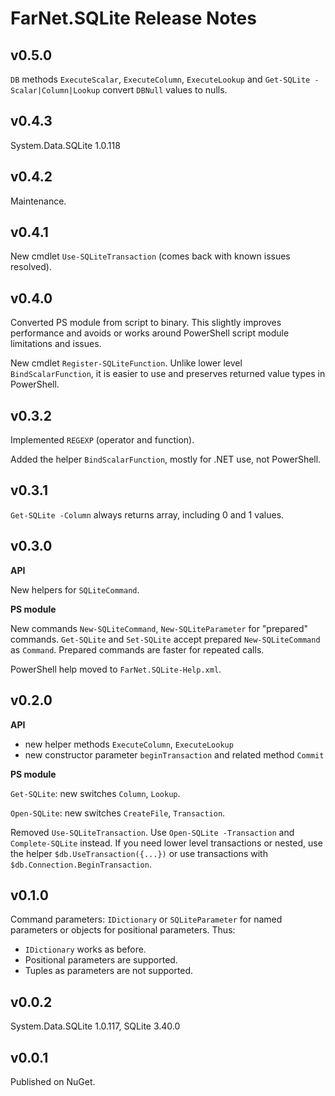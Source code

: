 # FarNet.SQLite Release Notes

## v0.5.0

`DB` methods `ExecuteScalar`, `ExecuteColumn`, `ExecuteLookup` and `Get-SQLite -Scalar|Column|Lookup` convert `DBNull` values to nulls.

## v0.4.3

System.Data.SQLite 1.0.118

## v0.4.2

Maintenance.

## v0.4.1

New cmdlet `Use-SQLiteTransaction` (comes back with known issues resolved).

## v0.4.0

Converted PS module from script to binary. This slightly improves performance
and avoids or works around PowerShell script module limitations and issues.

New cmdlet `Register-SQLiteFunction`. Unlike lower level `BindScalarFunction`,
it is easier to use and preserves returned value types in PowerShell.

## v0.3.2

Implemented `REGEXP` (operator and function).

Added the helper `BindScalarFunction`, mostly for .NET use, not PowerShell.

## v0.3.1

`Get-SQLite -Column` always returns array, including 0 and 1 values.

## v0.3.0

**API**

New helpers for `SQLiteCommand`.

**PS module**

New commands `New-SQLiteCommand`, `New-SQLiteParameter` for "prepared" commands.
`Get-SQLite` and `Set-SQLite` accept prepared `New-SQLiteCommand` as `Command`.
Prepared commands are faster for repeated calls.

PowerShell help moved to `FarNet.SQLite-Help.xml`.

## v0.2.0

**API**

- new helper methods `ExecuteColumn`, `ExecuteLookup`
- new constructor parameter `beginTransaction` and related method `Commit`

**PS module**

`Get-SQLite`: new switches `Column`, `Lookup`.

`Open-SQLite`: new switches `CreateFile`, `Transaction`.

Removed `Use-SQLiteTransaction`. Use `Open-SQLite -Transaction` and `Complete-SQLite` instead.
If you need lower level transactions or nested, use the helper `$db.UseTransaction({...})`
or use transactions with `$db.Connection.BeginTransaction`.

## v0.1.0

Command parameters: `IDictionary` or `SQLiteParameter` for named parameters or objects for positional parameters.
Thus:

- `IDictionary` works as before.
- Positional parameters are supported.
- Tuples as parameters are not supported.

## v0.0.2

System.Data.SQLite 1.0.117, SQLite 3.40.0

## v0.0.1

Published on NuGet.
